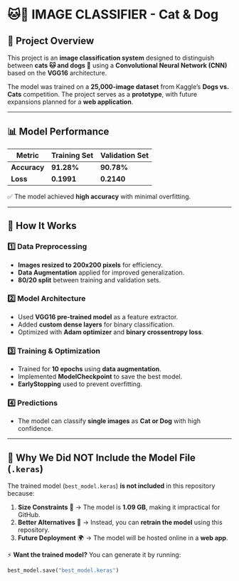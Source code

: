 # 🐱🐶 IMAGE CLASSIFIER - Cat & Dog

## 📌 Project Overview
This project is an **image classification system** designed to distinguish between **cats 🐱 and dogs 🐶** using a **Convolutional Neural Network (CNN)** based on the **VGG16** architecture.

The model was trained on a **25,000-image dataset** from Kaggle’s **Dogs vs. Cats** competition. The project serves as a **prototype**, with future expansions planned for a **web application**.

---

## 📊 Model Performance

| Metric            | Training Set | Validation Set |
|------------------|-------------|---------------|
| **Accuracy**     | **91.28%**   | **90.78%**    |
| **Loss**         | **0.1991**   | **0.2140**    |

✅ The model achieved **high accuracy** with minimal overfitting.

---

## 🚀 How It Works
### **1️⃣ Data Preprocessing**
- **Images resized to 200x200 pixels** for efficiency.  
- **Data Augmentation** applied for improved generalization.  
- **80/20 split** between training and validation sets.

### **2️⃣ Model Architecture**
- Used **VGG16 pre-trained model** as a feature extractor.  
- Added **custom dense layers** for binary classification.  
- Optimized with **Adam optimizer** and **binary crossentropy loss**.

### **3️⃣ Training & Optimization**
- Trained for **10 epochs** using **data augmentation**.  
- Implemented **ModelCheckpoint** to save the best model.  
- **EarlyStopping** used to prevent overfitting.

### **4️⃣ Predictions**
- The model can classify **single images** as **Cat or Dog** with high confidence.

---

## 📁 Why We Did NOT Include the Model File (`.keras`)
The trained model (`best_model.keras`) **is not included** in this repository because:
1. **Size Constraints** 📏 → The model is **1.09 GB**, making it impractical for GitHub.
2. **Better Alternatives** 🔗 → Instead, you can **retrain the model** using this repository.
3. **Future Deployment** 🌍 → The model will be hosted online in a **web app**.

⚡ **Want the trained model?** You can generate it by running:
```python
best_model.save("best_model.keras")
